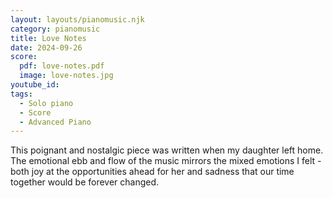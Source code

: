 ```yaml
---
layout: layouts/pianomusic.njk
category: pianomusic
title: Love Notes
date: 2024-09-26
score:
  pdf: love-notes.pdf
  image: love-notes.jpg
youtube_id: 
tags:
  - Solo piano
  - Score
  - Advanced Piano
---
```


This poignant and nostalgic piece was written when my daughter left home. The emotional ebb and flow of the music mirrors the mixed emotions I felt - both joy at the opportunities ahead for her and sadness that our time together would be forever changed. 